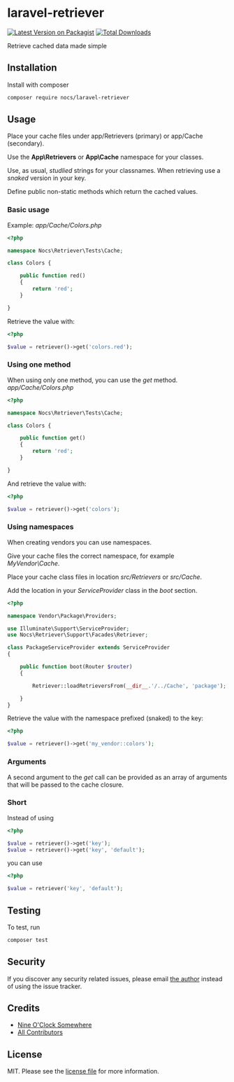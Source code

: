# laravel-retriever
[![Latest Version on Packagist][ico-version]][link-packagist]
[![Total Downloads][ico-downloads]][link-downloads]

Retrieve cached data made simple

## Installation

Install with composer
```sh
composer require nocs/laravel-retriever
```

## Usage

Place your cache files under app/Retrievers (primary) or app/Cache (secondary).

Use the __App\Retrievers__ or __App\Cache__ namespace for your classes.

Use, as usual, _studlied_ strings for your classnames. When retrieving use a _snaked_ version in your key.

Define public non-static methods which return the cached values.

### Basic usage

Example:
_app/Cache/Colors.php_
```php
<?php

namespace Nocs\Retriever\Tests\Cache;

class Colors {

    public function red()
    {
        return 'red';
    }

}
```
Retrieve the value with:
```php
<?php

$value = retriever()->get('colors.red');
```

### Using one method

When using only one method, you can use the _get_ method.
_app/Cache/Colors.php_
```php
<?php

namespace Nocs\Retriever\Tests\Cache;

class Colors {

    public function get()
    {
        return 'red';
    }

}
```
And retrieve the value with:
```php
<?php

$value = retriever()->get('colors');
```

### Using namespaces

When creating vendors you can use namespaces.

Give your cache files the correct namespace, for example _MyVendor\Cache_.

Place your cache class files in location _src/Retrievers_ or _src/Cache_.

Add the location in your _ServiceProvider_ class in the _boot_ section.
```php
<?php

namespace Vendor\Package\Providers;

use Illuminate\Support\ServiceProvider;
use Nocs\Retriever\Support\Facades\Retriever;

class PackageServiceProvider extends ServiceProvider
{

    public function boot(Router $router)
    {

        Retriever::loadRetrieversFrom(__dir__.'/../Cache', 'package');

    }
}

```

Retrieve the value with the namespace prefixed (snaked) to the key:
```php
<?php

$value = retriever()->get('my_vendor::colors');
```

### Arguments

A second argument to the _get_ call can be provided as an array of arguments that will be passed to the cache closure.

### Short

Instead of using
```php
<?php

$value = retriever()->get('key');
$value = retriever()->get('key', 'default');
```
you can use 
```php
<?php

$value = retriever('key', 'default');
```

## Testing

To test, run
```sh
composer test
```

## Security

If you discover any security related issues, please email [the author](composer.json) instead of using the issue tracker.

## Credits
- [Nine O'Clock Somewhere](https://github.com/nineoclocksomewhere)
- [All Contributors][link-contributors]

## License

MIT. Please see the [license file](license.md) for more information.

[link-contributors]: ../../contributors
[ico-version]: https://img.shields.io/packagist/v/nineoclocksomewhere/laravel-retriever.svg?style=flat-square
[ico-downloads]: https://img.shields.io/packagist/dt/nineoclocksomewhere/laravel-retriever.svg?style=flat-square

[link-packagist]: https://packagist.org/packages/nineoclocksomewhere/laravel-retriever
[link-downloads]: https://packagist.org/packages/nineoclocksomewhere/laravel-retriever